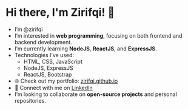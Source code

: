 # Hi there, I'm Zirifqi! 👋

- I’m @zirifqi  
- I’m interested in **web programming**, focusing on both frontend and backend development.  
- I’m currently learning **NodeJS**, **ReactJS**, and **ExpressJS**.  
- Technologies I’ve used:  
  - HTML, CSS, JavaScript  
  - NodeJS, ExpressJS  
  - ReactJS, Bootstrap  
- 🌐 Check out my portfolio: [zirifqi.github.io](https://github.com/zirifqi)  
- 💬 Connect with me on [LinkedIn](https://linkedin.com/in/zirifqi)  
- I’m looking to collaborate on **open-source projects** and personal repositories.


<!---
zirifqi/zirifqi is a ✨ special ✨ repository because its `README.md` (this file) appears on your GitHub profile.
You can click the Preview link to take a look at your changes.
--->
